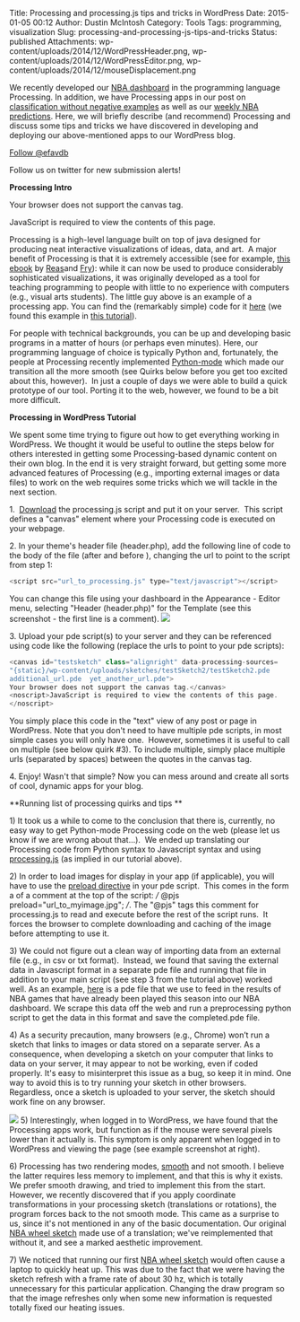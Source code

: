Title: Processing and processing.js tips and tricks in WordPress
Date: 2015-01-05 00:12
Author: Dustin McIntosh
Category: Tools
Tags: programming, visualization
Slug: processing-and-processing-js-tips-and-tricks
Status: published
Attachments: wp-content/uploads/2014/12/WordPressHeader.png, wp-content/uploads/2014/12/WordPressEditor.png, wp-content/uploads/2014/12/mouseDisplacement.png

We recently developed our [NBA dashboard](http://efavdb.github.io/nba-dash) in the programming language Processing. In addition, we have Processing apps in our post on [classification without negative examples](http://efavdb.github.io/methods-regression-without-negative-examples) as well as our [weekly NBA predictions](http://efavdb.github.io/weekly-nba-predictions). Here, we will briefly describe (and recommend) Processing and discuss some tips and tricks we have discovered in developing and deploying our above-mentioned apps to our WordPress blog.

[Follow @efavdb](http://twitter.com/efavdb)

Follow us on twitter for new submission alerts!

**Processing Intro**

Your browser does not support the canvas tag.



JavaScript is required to view the contents of this page.

Processing is a high-level language built on top of java designed for producing neat interactive visualizations of ideas, data, and art.  A major benefit of Processing is that it is extremely accessible (see for example, [this ebook](http://it-ebooks.info/book/244/) by [Reas](http://reas.com/)and [Fry](http://benfry.com/)): while it can now be used to produce considerably sophisticated visualizations, it was originally developed as a tool for teaching programming to people with little to no experience with computers (e.g., visual arts students). The little guy above is an example of a processing app. You can find the (remarkably simple) code for it [here]({static}/wp-content/uploads/sketches/testSketch2/testSketch2.pde) (we found this example in [this tutorial](http://processingjs.org/articles/p5QuickStart.html)).

For people with technical backgrounds, you can be up and developing basic programs in a matter of hours (or perhaps even minutes). Here, our programming language of choice is typically Python and, fortunately, the people at Processing recently implemented [Python-mode](http://py.processing.org) which made our transition all the more smooth (see Quirks below before you get too excited about this, however).  In just a couple of days we were able to build a quick prototype of our tool. Porting it to the web, however, we found to be a bit more difficult.

**Processing in WordPress Tutorial**

We spent some time trying to figure out how to get everything working in WordPress. We thought it would be useful to outline the steps below for others interested in getting some Processing-based dynamic content on their own blog. In the end it is very straight forward, but getting some more advanced features of Processing (e.g., importing external images or data files) to work on the web requires some tricks which we will tackle in the next section.

1.  [Download](http://processingjs.org/download/) the processing.js script and put it on your server.  This script defines a "canvas" element where your Processing code is executed on your webpage.

​2. In your theme's header file (header.php), add the following line of code to the body of the file (after <body> and before </body>), changing the url to point to the script from step 1:

```php
<script src="url_to_processing.js" type="text/javascript"></script>
```

You can change this file using your dashboard in the Appearance - Editor menu, selecting "Header (header.php)" for the Template (see this screenshot - the first line is a comment).
[![]({static}/wp-content/uploads/2014/12/WordPressHeader.png)]({static}/wp-content/uploads/2014/12/WordPressHeader.png)

​3. Upload your pde script(s) to your server and they can be referenced using code like the following (replace the urls to point to your pde scripts):

```php
<canvas id="testsketch" class="alignright" data-processing-sources=
"{static}/wp-content/uploads/sketches/testSketch2/testSketch2.pde
additional_url.pde  yet_another_url.pde">
Your browser does not support the canvas tag.</canvas>
<noscript>JavaScript is required to view the contents of this page.
</noscript>
```

You simply place this code in the "text" view of any post or page in WordPress. Note that you don't need to have multiple pde scripts, in most simple cases you will only have one.  However, sometimes it is useful to call on multiple (see below quirk #3). To include multiple, simply place multiple urls (separated by spaces) between the quotes in the canvas tag.

​4. Enjoy! Wasn't that simple? Now you can mess around and create all sorts of cool, dynamic apps for your blog.

**Running list of processing quirks and tips
**

​1) It took us a while to come to the conclusion that there is, currently, no easy way to get Python-mode Processing code on the web (please let us know if we are wrong about that...).  We ended up translating our Processing code from Python syntax to Javascript syntax and using [processing.js](http://processingjs.org/) (as implied in our tutorial above).

​2) In order to load images for display in your app (if applicable), you will have to use the [preload directive](http://processingjs.org/reference/preload/) in your pde script.  This comes in the form a of a comment at the top of the script: */* @pjs preload="url_to_myimage.jpg"; */*. The "@pjs" tags this comment for processing.js to read and execute before the rest of the script runs.  It forces the browser to complete downloading and caching of the image before attempting to use it.

​3) We could not figure out a clean way of importing data from an external file (e.g., in csv or txt format).  Instead, we found that saving the external data in Javascript format in a separate pde file and running that file in addition to your main script (see step 3 from the tutorial above) worked well. As an example, [here](http://efavdb.com/wp-content/uploads/nba/completed.pde) is a pde file that we use to feed in the results of NBA games that have already been played this season into our NBA dashboard. We scrape this data off the web and run a preprocessing python script to get the data in this format and save the completed.pde file.

​4) As a security precaution, many browsers (e.g., Chrome) won’t run a sketch that links to images or data stored on a separate server. As a consequence, when developing a sketch on your computer that links to data on your server, it may appear to not be working, even if coded properly. It's easy to misinterpret this issue as a bug, so keep it in mind. One way to avoid this is to try running your sketch in other browsers. Regardless, once a sketch is uploaded to your server, the sketch should work fine on any browser.

[![]({static}/wp-content/uploads/2014/12/mouseDisplacement.png)]({static}/wp-content/uploads/2014/12/mouseDisplacement.png) 5) Interestingly, when logged in to WordPress, we have found that the Processing apps work, but function as if the mouse were several pixels lower than it actually is. This symptom is only apparent when logged in to WordPress and viewing the page (see example screenshot at right).

​6) Processing has two rendering modes, [smooth](https://www.processing.org/reference/smooth_.html) and not smooth. I believe the latter requires less memory to implement, and that this is why it exists. We prefer smooth drawing, and tried to implement this from the start. However, we recently discovered that if you apply coordinate transformations in your processing sketch (translations or rotations), the program forces back to the not smooth mode. This came as a surprise to us, since it's not mentioned in any of the basic documentation. Our original [NBA wheel sketch](http://efavdb.github.io/nba-dash) made use of a translation; we've reimplemented that without it, and see a marked aesthetic improvement.

​7) We noticed that running our first [NBA wheel sketch](http://efavdb.github.io/nba-dash) would often cause a laptop to quickly heat up. This was due to the fact that we were having the sketch refresh with a frame rate of about 30 hz, which is totally unnecessary for this particular application. Changing the draw program so that the image refreshes only when some new information is requested totally fixed our heating issues.
